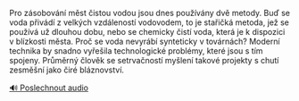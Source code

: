 
Pro zásobování měst čistou vodou jsou dnes používány dvě metody. Buď se voda přivádí z velkých vzdáleností vodovodem, to je stařičká metoda, jež se používá už dlouhou dobu, nebo se chemicky čistí voda, která je k dispozici v blízkosti města. Proč se voda nevyrábí synteticky v továrnách? Moderní technika by snadno vyřešila technologické problémy, které jsou s tím spojeny. Průměrný člověk se setrvačností myšlení takové projekty s chutí zesměšní jako čiré bláznovství.

[🔊 Poslechnout audio](/data/7-paragraphs/audio/chapter_140/para_010-Pro-zsobovn-mst-istou-vodou-jsou-dnes-pouv.mp3)

